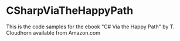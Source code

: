 # CSharpViaTheHappyPath
This is the code samples for the ebook "C# Via the Happy Path" by T. Cloudhorn available from Amazon.com

